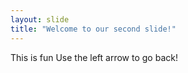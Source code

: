 ```yaml
---
layout: slide
title: "Welcome to our second slide!"
---
```

This is fun
Use the left arrow to go back!
